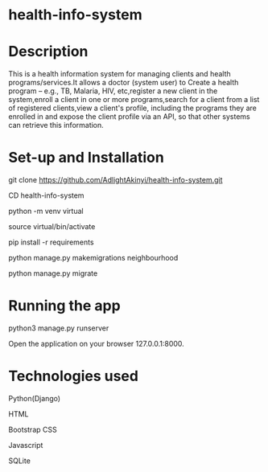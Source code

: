 # health-info-system

# Description

This is a health information system for managing clients and health programs/services.It allows a doctor (system user) to
Create a health program – e.g., TB, Malaria, HIV, etc,register a new client in the system,enroll a client in one or more programs,search for a client from a list of registered clients,view a client's profile, including the programs they are enrolled in and expose the client profile via an API, so that other systems can retrieve this information.

# Set-up and Installation

git clone https://github.com/AdlightAkinyi/health-info-system.git

CD health-info-system

python -m venv virtual

source virtual/bin/activate

pip install -r requirements

python manage.py makemigrations neighbourhood

python manage.py migrate

# Running the app

python3 manage.py runserver

Open the application on your browser 127.0.0.1:8000.

# Technologies used
Python(Django)

HTML

 Bootstrap CSS

Javascript

SQLite



